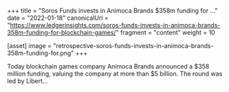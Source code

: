 +++
title = "Soros Funds invests in Animoca Brands $358m funding for ..."
date = "2022-01-18"
canonicalUrl = "https://www.ledgerinsights.com/soros-funds-invests-in-animoca-brands-358m-funding-for-blockchain-games/"
fragment = "content"
weight = 10

[asset]
    image = "retrospective-soros-funds-invests-in-animoca-brands-358m-funding-for.png"
+++

Today blockchain games company Animoca Brands announced a $358 million 
funding, valuing the company at more than $5 billion. The round was led by 
Libert...
